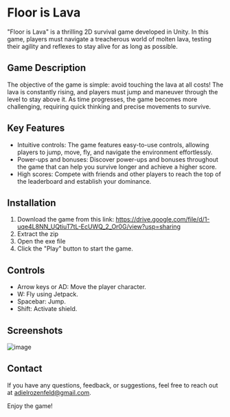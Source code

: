 # Floor is Lava

"Floor is Lava" is a thrilling 2D survival game developed in Unity. In this game, players must navigate a treacherous world of molten lava, testing their agility and reflexes to stay alive for as long as possible.

## Game Description

The objective of the game is simple: avoid touching the lava at all costs! The lava is constantly rising, and players must jump and maneuver through the level to stay above it. As time progresses, the game becomes more challenging, requiring quick thinking and precise movements to survive.

## Key Features

- Intuitive controls: The game features easy-to-use controls, allowing players to jump, move, fly, and navigate the environment effortlessly.
- Power-ups and bonuses: Discover power-ups and bonuses throughout the game that can help you survive longer and achieve a higher score.
- High scores: Compete with friends and other players to reach the top of the leaderboard and establish your dominance.

## Installation

1. Download the game from this link: https://drive.google.com/file/d/1-uqe4L8NN_UQtiuT7tL-EcUWQ_2_Or0G/view?usp=sharing
2. Extract the zip
3. Open the exe file
4. Click the "Play" button to start the game.

## Controls

- Arrow keys or AD: Move the player character.
- W: Fly using Jetpack.
- Spacebar: Jump.
- Shift: Activate shield.

## Screenshots
![image](https://github.com/adielro/Floor-Is-Lava/assets/75253834/d3fb5a9b-27cb-4514-a19c-96430353d3c1)



## Contact

If you have any questions, feedback, or suggestions, feel free to reach out at [adielrozenfeld@gmail.com](mailto:adielrozenfeld@gmail.com).

Enjoy the game!

